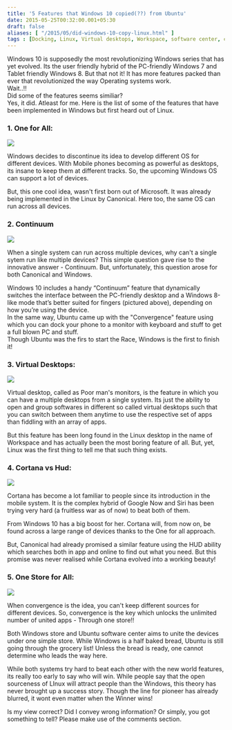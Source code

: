 ```yaml
---
title: '5 Features that Windows 10 copied(??) from Ubuntu'
date: 2015-05-25T00:32:00.001+05:30
draft: false
aliases: [ "/2015/05/did-windows-10-copy-linux.html" ]
tags : [Docking, Linux, Virtual desktops, Workspace, software center, continuum, Software, Cortana, copy, similarity, battle, Hud, Windows store, Windows 10]
---
```


Windows 10 is supposedly the most revolutionizing Windows series that has yet evolved. Its the user friendly hybrid of the PC-friendly Windows 7 and Tablet friendly Windows 8. But that not it! It has more features packed than ever that revolutionized the way Operating systems work.  
Wait..!!  
Did some of the features seems similiar?  
Yes, it did. Atleast for me. Here is the list of some of the features that have been implemented in Windows but first heard out of Linux.  
  

### 1\. One for All:

[![](https://2.bp.blogspot.com/-RJHI3XdZtXU/VWIHfNddU7I/AAAAAAAACtY/VrXC4XU-VDM/s320/One%2Bfor%2Ball%2BInterface-%2BWindows%2Band%2BUbuntu.png)](https://2.bp.blogspot.com/-RJHI3XdZtXU/VWIHfNddU7I/AAAAAAAACtY/VrXC4XU-VDM/s1600/One%2Bfor%2Ball%2BInterface-%2BWindows%2Band%2BUbuntu.png)

  

Windows decides to discontinue its idea to develop different OS for different devices. With Mobile phones becoming as powerful as desktops, its insane to keep them at different tracks. So, the upcoming Windows OS can support a lot of devices.  
  
But, this one cool idea, wasn't first born out of Microsoft. It was already being implemented in the Linux by Canonical. Here too, the same OS can run across all devices.  

  

### 2\. Continuum

[![](https://2.bp.blogspot.com/-ObIaUr_hpK4/VWITid5M_kI/AAAAAAAACto/NNlsHNfNX1k/s320/Continuum%2BWindows%2Bconvergence%2Bubuntu.jpg)](https://2.bp.blogspot.com/-ObIaUr_hpK4/VWITid5M_kI/AAAAAAAACto/NNlsHNfNX1k/s1600/Continuum%2BWindows%2Bconvergence%2Bubuntu.jpg)

When a single system can run across multiple devices, why can't a single sytem run like multiple devices? This simple question gave rise to the innovative answer - Continuum. But, unfortunately, this question arose for both Canonical and Windows.

Windows 10 includes a handy “Continuum” feature that dynamically switches the interface between the PC-friendly desktop and a Windows 8-like mode that’s better suited for fingers (pictured above), depending on how you’re using the device.  
In the same way, Ubuntu came up with the "Convergence" feature using which you can dock your phone to a monitor with keyboard and stuff to get a full blown PC and stuff.  
Though Ubuntu was the firs to start the Race, Windows is the first to finish it!  
  

### 3\. Virtual Desktops:

[![](https://4.bp.blogspot.com/-p98hSNHqWbE/VWIbpvcVQXI/AAAAAAAACt4/NhC6U6YOxRE/s320/virtual%2Bdesktops%2Bworkspace%2BWindows%2BUbuntu.jpg)](https://4.bp.blogspot.com/-p98hSNHqWbE/VWIbpvcVQXI/AAAAAAAACt4/NhC6U6YOxRE/s1600/virtual%2Bdesktops%2Bworkspace%2BWindows%2BUbuntu.jpg)

  
Virtual desktop, called as Poor man's monitors, is the feature in which you can have a multiple desktops from a single system. Its just the ability to open and group softwares in different so called virtual desktops such that you can switch between them anytime to use the respective set of apps than fiddling with an array of apps.

  

But this feature has been long found in the Linux desktop in the name of Workspace and has actually been the most boring feature of all. But, yet, Linux was the first thing to tell me that such thing exists.

  

  

### 4\. Cortana vs Hud:

[![](https://1.bp.blogspot.com/-SuPg6W0sPDw/VWIczozNbsI/AAAAAAAACuE/5jwhzkDVU_8/s320/cortana%2Band%2BHUD.jpg)](https://1.bp.blogspot.com/-SuPg6W0sPDw/VWIczozNbsI/AAAAAAAACuE/5jwhzkDVU_8/s1600/cortana%2Band%2BHUD.jpg)

Cortana has become a lot familiar to people since its introduction in the mobile system. It is the complex hybrid of Google Now and Siri has been trying very hard (a fruitless war as of now) to beat both of them.

From Windows 10 has a big boost for her. Cortana will, from now on, be found across a large range of devices thanks to the One for all approach.

But, Canonical had already promised a similar feature using the HUD ability which searches both in app and online to find out what you need. But this promise was never realised while Cortana evolved into a working beauty!

  

### 5\. One Store for All:

[![](https://3.bp.blogspot.com/-zAfjHf5mKuQ/VWIdst_kqOI/AAAAAAAACuQ/Z3WAIbQlZdU/s320/App%2Bstore%2BSoftware%2Bcenter.jpg)](https://3.bp.blogspot.com/-zAfjHf5mKuQ/VWIdst_kqOI/AAAAAAAACuQ/Z3WAIbQlZdU/s1600/App%2Bstore%2BSoftware%2Bcenter.jpg)

When convergence is the idea, you can't keep different sources for different devices. So, convergence is the key which unlocks the unlimited number of united apps - Through one store!!

Both Windows store and Ubuntu software center aims to unite the devices under one simple store. While Windows is a half baked bread, Ubuntu is still going through the grocery list! Unless the bread is ready, one cannot determine who leads the way here.

  

  

While both systems try hard to beat each other with the new world features, its really too early to say who will win. While people say that the open sourceness of LInux will attract people than the Windows, this theory has never brought up a success story. Though the line for pioneer has already blurred, it wont even matter when the Winner wins!

  

Is my view correct? Did I convey wrong information? Or simply, you got something to tell? Please make use of the comments section.